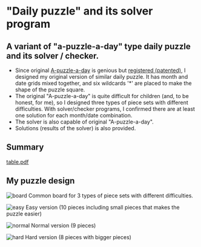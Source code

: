 # "Daily puzzle" and its solver program

## A variant of "a-puzzle-a-day" type daily puzzle and its solver / checker.

* Since original <a href="https://www.dragonfjord.com/product/a-puzzle-a-day/">A-puzzle-a-day</a> is genious but <a href="https://euipo.europa.eu/eSearch/#details/designs/007690433-0001">registered (patented)</a>, I designed my original version of similar daily puzzle. It has month and date grids mixed together, and six wildcards '*' are placed to make the shape of the puzzle square.
* The original "A-puzzle-a-day" is quite difficult for children (and, to be honest, for me), so I designed three types of piece sets with different difficulties. With solver/checker programs, I confirmed there are at least one solution for each month/date combination.
* The solver is also capable of original "A-puzzle-a-day".
* Solutions (results of the solver) is also provided.

## Summary

[table.pdf](https://github.com/sh1ura/daily-puzzle-and-its-solver/files/8299587/table.pdf)

## My puzzle design

![board](https://user-images.githubusercontent.com/86639425/158854094-815956f0-2752-4f6f-9332-3b678d5c1a63.jpg)
Common board for 3 types of piece sets with different difficulties.

![easy](https://user-images.githubusercontent.com/86639425/158854114-65e58289-0078-4dd3-81f1-85e2ffcd309c.jpg)
Easy version (10 pieces including small pieces that makes the puzzle easier)

![normal](https://user-images.githubusercontent.com/86639425/158854120-843aece3-effb-49e8-a953-cb99e67ad079.jpg)
Normal version (9 pieces)

![hard](https://user-images.githubusercontent.com/86639425/158854119-dadc9dce-5b56-4ec4-b649-f304c12fefac.jpg)
Hard version (8 pieces with bigger pieces)

